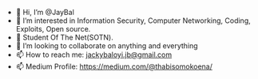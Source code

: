 - 👋 Hi, I’m @JayBal
- 👀 I’m interested in Information Security, Computer Networking, Coding, Exploits, Open source.
- 🌱 Student Of The Net(SOTN).
- 💞️ I’m looking to collaborate on anything and everything
- 📫 How to reach me: jackybaloyi.jb@gmail.com
- 📫 Medium Profile: https://medium.com/@thabisomokoena/

<!---
JayBal/JayBal is a ✨ special ✨ repository because its `README.md` (this file) appears on your GitHub profile.
You can click the Preview link to take a look at your changes.
--->
